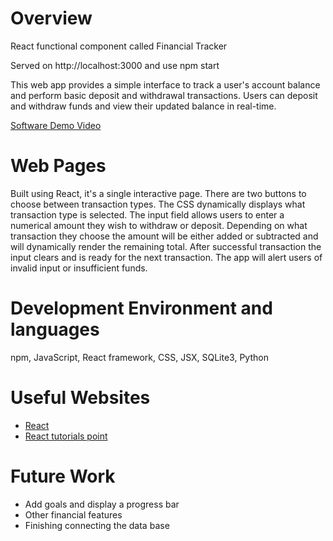 # Overview

React functional component called Financial Tracker

Served on http://localhost:3000 and use npm start

This web app provides a simple interface to track a user's account balance and perform basic deposit and withdrawal transactions. Users can deposit and withdraw funds and view their updated balance in real-time.

[Software Demo Video](https://youtu.be/B492HGrtxwc)

# Web Pages

Built using React, it's a single interactive page.
There are two buttons to choose between transaction types. The CSS dynamically displays what transaction type is selected. The input field allows users to enter a numerical amount they wish to withdraw or deposit. Depending on what transaction they choose the amount will be either added or subtracted and will dynamically render the remaining total. After successful transaction the input clears and is ready for the next transaction. The app will alert users of invalid input or insufficient funds.

# Development Environment and languages

npm, JavaScript, React framework,
CSS, JSX, SQLite3, Python

# Useful Websites

- [React](https://react.dev/learn)
- [React tutorials point](https://www.tutorialspoint.com/reactjs/index.htm)

# Future Work

- Add goals and display a progress bar
- Other financial features
- Finishing connecting the data base

